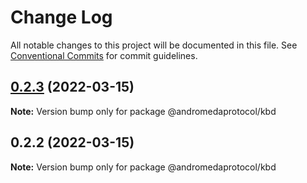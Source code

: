 # Change Log

All notable changes to this project will be documented in this file.
See [Conventional Commits](https://conventionalcommits.org) for commit guidelines.

## [0.2.3](https://github.com/andromedaprotocol/design-system/compare/@andromedaprotocol/kbd@0.2.2...@andromedaprotocol/kbd@0.2.3) (2022-03-15)

**Note:** Version bump only for package @andromedaprotocol/kbd





## 0.2.2 (2022-03-15)

**Note:** Version bump only for package @andromedaprotocol/kbd
